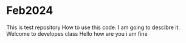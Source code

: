 # Feb2024
This is test repository
How to use this code. I am going to descibre it.
Welcome to developes class
Hello how are you i am fine
